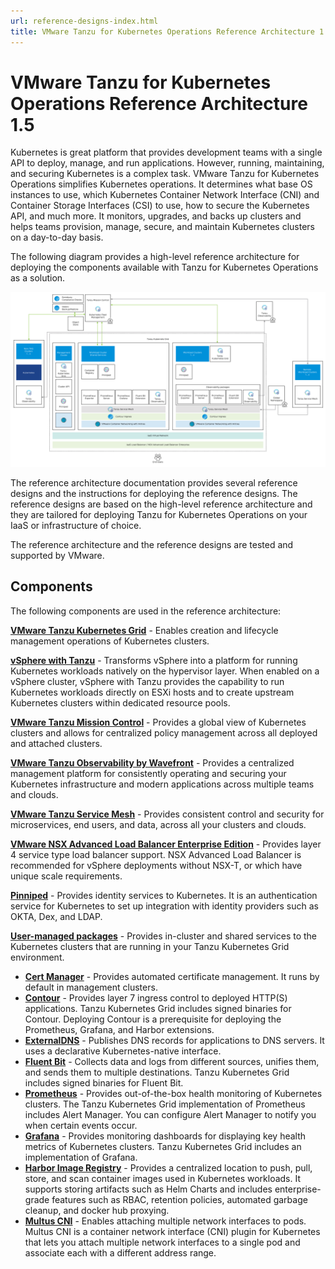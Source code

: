 ```yaml
---
url: reference-designs-index.html
title: VMware Tanzu for Kubernetes Operations Reference Architecture 1.5
---
```

# VMware Tanzu for Kubernetes Operations Reference Architecture 1.5

Kubernetes is great platform that provides development teams with a single API to deploy, manage, and run applications. However, running, maintaining, and securing Kubernetes is a complex task. VMware Tanzu for Kubernetes Operations simplifies Kubernetes operations. It determines what base OS instances to use, which Kubernetes Container Network Interface (CNI) and Container Storage Interfaces (CSI) to use, how to secure the Kubernetes API, and much more.  It monitors, upgrades, and backs up clusters and helps teams provision, manage, secure, and maintain Kubernetes clusters on a day-to-day basis.

The following diagram provides a high-level reference architecture for deploying the components available with Tanzu for Kubernetes Operations as a solution. 

![Tanzu Edition reference architecture diagram](./img/reference-designs/index/tkgm-diagram.png)

The reference architecture documentation provides several reference designs and the instructions for deploying the reference designs. The reference designs are based on the high-level reference architecture and they are tailored for deploying Tanzu for Kubernetes Operations on your IaaS or infrastructure of choice.

The reference architecture and the reference designs are tested and supported by VMware.

## Components
The following components are used in the reference architecture:

**[VMware Tanzu Kubernetes Grid](https://docs.vmware.com/en/VMware-Tanzu-Kubernetes-Grid/index.html)** - Enables creation and lifecycle management operations of Kubernetes clusters.  

**[vSphere with Tanzu](https://www.vmware.com/in/products/vsphere/vsphere-with-tanzu.html)** - Transforms vSphere into a platform for running Kubernetes workloads natively on the hypervisor layer. When enabled on a vSphere cluster, vSphere with Tanzu provides the capability to run Kubernetes workloads directly on ESXi hosts and to create upstream Kubernetes clusters within dedicated resource pools.

**[VMware Tanzu Mission Control](https://docs.vmware.com/en/VMware-Tanzu-Mission-Control/index.html)** - Provides a global view of Kubernetes clusters and allows for centralized policy management across all deployed and attached clusters.  

**[VMware Tanzu Observability by Wavefront](https://docs.wavefront.com)** - Provides a centralized management platform for consistently operating and securing your Kubernetes infrastructure and modern applications across multiple teams and clouds.

**[VMware Tanzu Service Mesh](https://docs.vmware.com/en/VMware-Tanzu-Service-Mesh/index.html)** - Provides consistent control and security for microservices, end users, and data, across all your clusters and clouds.

**[VMware NSX Advanced Load Balancer Enterprise Edition](https://docs.vmware.com/en/VMware-NSX-Advanced-Load-Balancer/index.html)** - Provides layer 4 service type load balancer support. NSX Advanced Load Balancer is recommended for vSphere deployments without NSX-T, or which have unique scale requirements.  

**[Pinniped](https://docs.vmware.com/en/VMware-Tanzu-Kubernetes-Grid/1.4/vmware-tanzu-kubernetes-grid-14/GUID-mgmt-clusters-enabling-id-mgmt.html)** - Provides identity services to Kubernetes. It is an authentication service for Kubernetes to set up integration with identity providers such as OKTA, Dex, and LDAP.

**[User-managed packages](https://docs.vmware.com/en/VMware-Tanzu-Kubernetes-Grid/1.5/vmware-tanzu-kubernetes-grid-15/GUID-packages-user-managed-index.html)** - Provides in-cluster and shared services to the Kubernetes clusters that are running in your Tanzu Kubernetes Grid environment.

* **[Cert Manager](https://docs.vmware.com/en/VMware-Tanzu-Kubernetes-Grid/1.5/vmware-tanzu-kubernetes-grid-15/GUID-packages-cert-manager.html)** - Provides automated certificate management. It runs by default in management clusters.
* **[Contour](https://docs.vmware.com/en/VMware-Tanzu-Kubernetes-Grid/1.5/vmware-tanzu-kubernetes-grid-15/GUID-packages-ingress-contour.html)** - Provides layer 7 ingress control to deployed HTTP(S) applications. Tanzu Kubernetes Grid includes signed binaries for Contour. Deploying Contour is a prerequisite for deploying the Prometheus, Grafana, and Harbor extensions.
* **[ExternalDNS](https://docs.vmware.com/en/VMware-Tanzu-Kubernetes-Grid/1.5/vmware-tanzu-kubernetes-grid-15/GUID-packages-external-dns.html)** - Publishes DNS records for applications to DNS servers. It uses a declarative Kubernetes-native interface.
* **[Fluent Bit](https://docs.vmware.com/en/VMware-Tanzu-Kubernetes-Grid/1.5/vmware-tanzu-kubernetes-grid-15/GUID-packages-logging-fluentbit.html)** - Collects data and logs from different sources, unifies them, and sends them to multiple destinations. Tanzu Kubernetes Grid includes signed binaries for Fluent Bit.
* **[Prometheus](https://docs.vmware.com/en/VMware-Tanzu-Kubernetes-Grid/1.5/vmware-tanzu-kubernetes-grid-15/GUID-packages-monitoring.html)** - Provides out-of-the-box health monitoring of Kubernetes clusters. The Tanzu Kubernetes Grid implementation of Prometheus includes Alert Manager.  You can configure Alert Manager to notify you when certain events occur.
* **[Grafana](https://docs.vmware.com/en/VMware-Tanzu-Kubernetes-Grid/1.5/vmware-tanzu-kubernetes-grid-15/GUID-packages-monitoring.html)** - Provides monitoring dashboards for displaying key health metrics of Kubernetes clusters. Tanzu Kubernetes Grid includes an implementation of Grafana.   
* **[Harbor Image Registry](https://docs.vmware.com/en/VMware-Tanzu-Kubernetes-Grid/1.5/vmware-tanzu-kubernetes-grid-15/GUID-packages-harbor-registry.html)** - Provides a centralized location to push, pull, store, and scan container images used in Kubernetes workloads. It supports storing artifacts such as Helm Charts and includes enterprise-grade features such as RBAC, retention policies, automated garbage cleanup, and docker hub proxying.
* **[Multus CNI](https://docs.vmware.com/en/VMware-Tanzu-Kubernetes-Grid/1.5/vmware-tanzu-kubernetes-grid-15/GUID-packages-cni-multus.html)** - Enables attaching multiple network interfaces to pods. Multus CNI is a container network interface (CNI) plugin for Kubernetes that lets you attach multiple network interfaces to a single pod and associate each with a different address range.  
